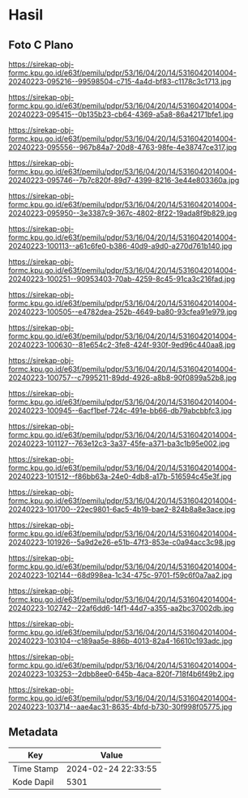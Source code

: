 # Hasil

## Foto C Plano

https://sirekap-obj-formc.kpu.go.id/e63f/pemilu/pdpr/53/16/04/20/14/5316042014004-20240223-095216--99598504-c715-4a4d-bf83-c1178c3c1713.jpg

https://sirekap-obj-formc.kpu.go.id/e63f/pemilu/pdpr/53/16/04/20/14/5316042014004-20240223-095415--0b135b23-cb64-4369-a5a8-86a42171bfe1.jpg

https://sirekap-obj-formc.kpu.go.id/e63f/pemilu/pdpr/53/16/04/20/14/5316042014004-20240223-095556--967b84a7-20d8-4763-98fe-4e38747ce317.jpg

https://sirekap-obj-formc.kpu.go.id/e63f/pemilu/pdpr/53/16/04/20/14/5316042014004-20240223-095746--7b7c820f-89d7-4399-8216-3e44e803360a.jpg

https://sirekap-obj-formc.kpu.go.id/e63f/pemilu/pdpr/53/16/04/20/14/5316042014004-20240223-095950--3e3387c9-367c-4802-8f22-19ada8f9b829.jpg

https://sirekap-obj-formc.kpu.go.id/e63f/pemilu/pdpr/53/16/04/20/14/5316042014004-20240223-100113--a61c6fe0-b386-40d9-a9d0-a270d761b140.jpg

https://sirekap-obj-formc.kpu.go.id/e63f/pemilu/pdpr/53/16/04/20/14/5316042014004-20240223-100251--90953403-70ab-4259-8c45-91ca3c216fad.jpg

https://sirekap-obj-formc.kpu.go.id/e63f/pemilu/pdpr/53/16/04/20/14/5316042014004-20240223-100505--e4782dea-252b-4649-ba80-93cfea91e979.jpg

https://sirekap-obj-formc.kpu.go.id/e63f/pemilu/pdpr/53/16/04/20/14/5316042014004-20240223-100630--81e654c2-3fe8-424f-930f-9ed96c440aa8.jpg

https://sirekap-obj-formc.kpu.go.id/e63f/pemilu/pdpr/53/16/04/20/14/5316042014004-20240223-100757--c7995211-89dd-4926-a8b8-90f0899a52b8.jpg

https://sirekap-obj-formc.kpu.go.id/e63f/pemilu/pdpr/53/16/04/20/14/5316042014004-20240223-100945--6acf1bef-724c-491e-bb66-db79abcbbfc3.jpg

https://sirekap-obj-formc.kpu.go.id/e63f/pemilu/pdpr/53/16/04/20/14/5316042014004-20240223-101127--763e12c3-3a37-45fe-a371-ba3c1b95e002.jpg

https://sirekap-obj-formc.kpu.go.id/e63f/pemilu/pdpr/53/16/04/20/14/5316042014004-20240223-101512--f86bb63a-24e0-4db8-a17b-516594c45e3f.jpg

https://sirekap-obj-formc.kpu.go.id/e63f/pemilu/pdpr/53/16/04/20/14/5316042014004-20240223-101700--22ec9801-6ac5-4b19-bae2-824b8a8e3ace.jpg

https://sirekap-obj-formc.kpu.go.id/e63f/pemilu/pdpr/53/16/04/20/14/5316042014004-20240223-101926--5a9d2e26-e51b-47f3-853e-c0a94acc3c98.jpg

https://sirekap-obj-formc.kpu.go.id/e63f/pemilu/pdpr/53/16/04/20/14/5316042014004-20240223-102144--68d998ea-1c34-475c-9701-f59c6f0a7aa2.jpg

https://sirekap-obj-formc.kpu.go.id/e63f/pemilu/pdpr/53/16/04/20/14/5316042014004-20240223-102742--22af6dd6-14f1-44d7-a355-aa2bc37002db.jpg

https://sirekap-obj-formc.kpu.go.id/e63f/pemilu/pdpr/53/16/04/20/14/5316042014004-20240223-103104--c189aa5e-886b-4013-82a4-16610c193adc.jpg

https://sirekap-obj-formc.kpu.go.id/e63f/pemilu/pdpr/53/16/04/20/14/5316042014004-20240223-103253--2dbb8ee0-645b-4aca-820f-718f4b6f49b2.jpg

https://sirekap-obj-formc.kpu.go.id/e63f/pemilu/pdpr/53/16/04/20/14/5316042014004-20240223-103714--aae4ac31-8635-4bfd-b730-30f998f05775.jpg


## Metadata

| Key        | Value               |
| ---------- | ------------------- |
| Time Stamp | 2024-02-24 22:33:55 |
| Kode Dapil | 5301                |



